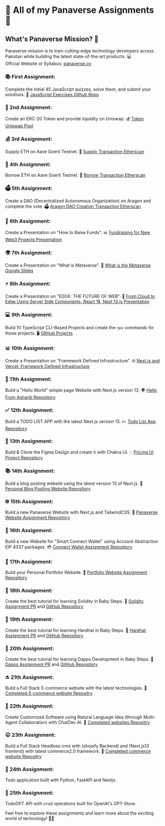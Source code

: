 # 🌟 All of my Panaverse Assignments 🌟

## What's Panaverse Mission? 🚀

Panaverse mission is to train cutting-edge technology developers across Pakistan while building the latest state-of-the-art products. 💻<br>
Official Website or Syllabus: [panaverse.co](https://www.panaverse.co/)

### 📚 First Assignment:
Complete the initial 45 JavaScript quizzes, solve them, and submit your solutions. 📝 [JavaScript Exercises Github Repo](https://github.com/AsharibAli/Panaverse-JavaScript-Assignments)

### 📝 2nd Assignment:
Create an ERC-20 Token and provide liquidity on Uniswap. 💰 [Token Uniswap Pool](https://app.uniswap.org/#/pool/37787)

### 💰 3rd Assignment:
Supply ETH on Aave Goerli Testnet. 💸 [Supply Transaction Etherscan](https://goerli.etherscan.io/tx/0x38541e91cc7567509f1ad3b34b9bb8d9ceca95b6a2d563c7031014172c1c6ee6)

### 💸 4th Assignment:
Borrow ETH on Aave Goerli Testnet. 💸 [Borrow Transaction Etherscan](https://goerli.etherscan.io/tx/0x167381474fef727898bc8552dc4b7330cfd1c1e0b46010abf8df9673c3a8d658)

### 🗳️ 5th Assignment:
Create a DAO (Decentralized Autonomous Organization) on Aragon and complete the vote. 🗳️ [Aragon DAO Creation Transaction Etherscan](https://client.aragon.org/?fbclid=IwAR2lfbHQ4gn-uVGIOP0TemL-j87VKGIG9E3o2QNRqhJGTUJdwhxFMUkkmHk#/asharib/)

### 🎤 6th Assignment:
Create a Presentation on "How to Raise Funds". 📊 [Fundraising for New Web3 Projects Presentation](https://docs.google.com/presentation/d/1wWeH2bcs6JYL80-BjIWPYsiXWjNn542rIuuZZ2ulnLw/edit?usp=sharing)

### 🌍 7th Assignment:
Create a Presentation on "What is Metaverse". 🌌 [What is the Metaverse Google Slides](https://docs.google.com/presentation/d/1U_mMpGeZBE-Pb-pza6Vrwc5fL99veGBfKSDxvwJ_xcA/edit#slide=id.g15bbb082eac_0_1)

### ⚡ 8th Assignment:
Create a Presentation on "EDGE: THE FUTURE OF WEB". 🚀 [From Cloud to Edge Using Server Side Components, React 18, Next 13.js Presentation](https://docs.google.com/presentation/d/1ei4niro1X68jPEKXy0iP0NQIzzvvrJwTkgIuUm2UcKE/edit#slide=id.p)

### 💻 9th Assignment:
Build 10 TypeScript CLI-Based Projects and create the `npx` commands for those projects. 🖥️ [GitHub Projects](https://github.com/AsharibAli/TypeScript-Assignment-Projects)

### 📊 10th Assignment:
Create a Presentation on "Framework Defined Infrastructure". 🌐 [Next.js and Vercel: Framework Defined Infrastructure](https://www.canva.com/design/DAFdMEamw_Y/Q4ZGDXv5oXMg9mESygIWkw/edit?utm_content=DAFdMEamw_Y&utm_campaign=designshare&utm_medium=link2&utm_source=sharebutton)

### 👋 11th Assignment:
Build a "Hello World" simple page Website with Next.js version 13. 🌍 [Hello From Asharib Repository](https://github.com/AsharibAli/Next-13-HW)

### ✅ 12th Assignment:
Build a TODO LIST APP with the latest Next.js version 13. ✏️ [Todo List App Repository](https://github.com/AsharibAli/TODO-LIST-APP)

### 📝 13th Assignment:
Build & Clone the Figma Design and create it with Chakra UI. 💡 [Pricing UI Project Repository](https://github.com/AsharibAli/chakra-ui/tree/master/pricing_ui_project)

### 📚 14th Assignment:
Build a blog posting website using the latest version 13 of Next.js. 📖 [Personal Blog Posting Website Repository](https://github.com/AsharibAli/nextjs-blog)

### 🌐 15th Assignment:
Build a new Panaverse Website with Next.js and TailwindCSS. 🚀 [Panaverse Website Assignment Repository](https://github.com/AsharibAli/panaverse-website)

### 💼 16th Assignment:
Build a new Website for "Smart Connect Wallet" using Account Abstraction EIP 4337 packages. 💳 [Connect Wallet Assignment Repository](https://github.com/AsharibAli/smart-wallet-accounts)

### 📁 17th Assignment:
Build your Personal Portfolio Website. 📌 [Portfolio Website Assignment Repository](https://github.com/AsharibAli/my-portfolio)

### 📝 18th Assignment:
Create the best tutorial for learning Solidity in Baby Steps. 👶 [Solidity Assignment PR](https://github.com/panaverse/learn-nextjs/pull/25) and [GitHub Repository](https://github.com/AsharibAli/Learn-Blockchain-in-BabySteps/tree/master/learn%20solidity)

### 📝 19th Assignment:
Create the best tutorial for learning Hardhat in Baby Steps. 👶 [Hardhat Assignment PR](https://github.com/panaverse/learn-nextjs/pull/25) and [GitHub Repository](https://github.com/AsharibAli/Learn-Blockchain-in-BabySteps/tree/master/learn%20hardhat/step00_hardhat_in_baby_steps)

### 📝 20th Assignment:
Create the best tutorial for learning Dapps Development in Baby Steps. 👶 [Dapps Assignment PR](https://github.com/panaverse/learn-nextjs/pull/26) and [GitHub Repository](https://github.com/AsharibAli/Learn-Blockchain-in-BabySteps/tree/master/learn%20dapps%20development)

### ⏏ 21th Assignment: 
Build a Full Stack E-commerce website with the latest technologies. 👋 [Completed E-commerce website Repositry](https://github.com/AsharibAli/ecommerce-website)

### 👾  22th Assignment: 
Create Customized Software using Natural Language Idea (through Multi-Agent Collaboration) with ChatDev AI. 👋 [Completed websites Repositry](https://github.com/AsharibAli/projects_with_chatdev)

### 😛  23th Assignment: 
Build a Full Stack Headless-cms with (shopify Backend) and (Next.js13 frontend) with latest commerce2.0 framework. 👋 [Completed commerce website Repositry](https://github.com/AsharibAli/shopify-nextjs-commerce2.0)

### 📶 24th Assignment:
Todo application built with Python, FastAPI and Nextjs.

### 🔐 25th Assignment:
TodoGPT API with crud operations built for OpenAI's GPT-Store.

Feel free to explore these assignments and learn more about the exciting world of technology! 🚀🔥
